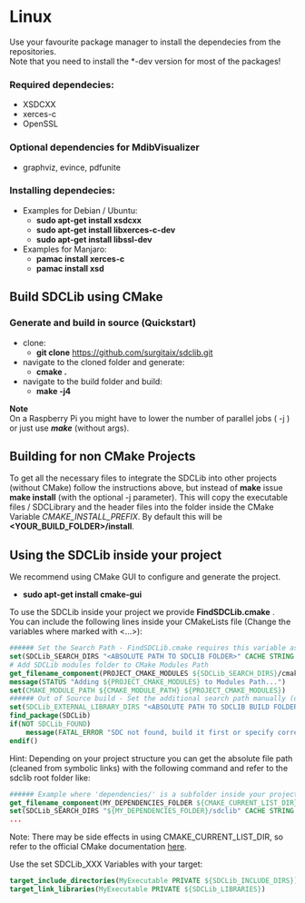 # Linux

Use your favourite package manager to install the dependecies from the repositories.  
Note that you need to install the *-dev version for most of the packages!  


### Required dependecies:  
- XSDCXX  
- xerces-c  
- OpenSSL  
### Optional dependencies for MdibVisualizer
- graphviz, evince, pdfunite
  
### Installing dependecies:  

- Examples for Debian / Ubuntu:  
    - **sudo apt-get install xsdcxx**  
    - **sudo apt-get install libxerces-c-dev**  
    - **sudo apt-get install libssl-dev**  
- Examples for Manjaro:  
    - **pamac install xerces-c**  
    - **pamac install xsd**  
    

## Build SDCLib using CMake

### Generate and build in source (Quickstart)
- clone:
    - **git clone** https://github.com/surgitaix/sdclib.git
- navigate to the cloned folder and generate:
	- **cmake .**
- navigate to the build folder and build:
	- **make -j4**  
  
**Note**  
On a Raspberry Pi you might have to lower the number of parallel jobs ( -j ) or just use ***make*** (without args).
  
## Building for non CMake Projects ##
To get all the necessary files to integrate the SDCLib into other projects (without CMake) follow the instructions above, but instead of **make** issue **make install** (with the optional -j parameter).
This will copy the executable files / SDCLibrary and the header files into the folder inside the CMake Variable *CMAKE_INSTALL_PREFIX*. By default this will be **<YOUR_BUILD_FOLDER\>/install**.

## Using the SDCLib inside your project ##

We recommend using CMake GUI to configure and generate the project.  
- **sudo apt-get install cmake-gui**  

To use the SDCLib inside your project we provide **FindSDCLib.cmake** .  
You can include the following lines inside your CMakeLists file (Change the variables where marked with <...>):
```cmake
###### Set the Search Path - FindSDCLib.cmake requires this variable as "entry point"
set(SDCLib_SEARCH_DIRS "<ABSOLUTE PATH TO SDCLIB FOLDER>" CACHE STRING "SDCLib root dir")
# Add SDCLib modules folder to CMake Modules Path
get_filename_component(PROJECT_CMAKE_MODULES ${SDCLib_SEARCH_DIRS}/cmake/Modules REALPATH)
message(STATUS "Adding ${PROJECT_CMAKE_MODULES} to Modules Path...")
set(CMAKE_MODULE_PATH ${CMAKE_MODULE_PATH} ${PROJECT_CMAKE_MODULES})
###### Out of Source build - Set the additional search path manually (dont change build folder later or change this too)
set(SDCLib_EXTERNAL_LIBRARY_DIRS "<ABSOLUTE PATH TO SDCLIB BUILD FOLDER>/bin" CACHE STRING "External Dirs")
find_package(SDCLib)
if(NOT SDCLib_FOUND)
    message(FATAL_ERROR "SDC not found, build it first or specify correct path!")
endif()
```
Hint: Depending on your project structure you can get the absolute file path (cleaned from symbolic links) with the following command and refer to the sdclib root folder like:
```cmake
###### Example where 'dependencies/' is a subfolder inside your projects root folder
get_filename_component(MY_DEPENDENCIES_FOLDER ${CMAKE_CURRENT_LIST_DIR}/dependencies/ REALPATH)
set(SDCLib_SEARCH_DIRS "${MY_DEPENDENCIES_FOLDER}/sdclib" CACHE STRING "SDCLib root dir")
...
```
Note: There may be side effects in using CMAKE_CURRENT_LIST_DIR, so refer to the official CMake documentation [here](https://cmake.org/cmake/help/v3.0/variable/CMAKE_CURRENT_LIST_DIR.html).
  
Use the set SDCLib_XXX Variables with your target:
```cmake
target_include_directories(MyExecutable PRIVATE ${SDCLib_INCLUDE_DIRS})
target_link_libraries(MyExecutable PRIVATE ${SDCLib_LIBRARIES})

```
